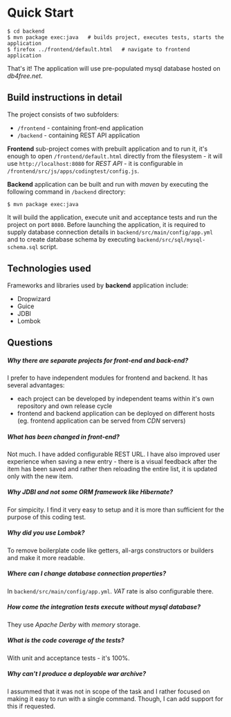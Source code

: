 Quick Start
====
```
$ cd backend
$ mvn package exec:java   # builds project, executes tests, starts the application
$ firefox ../frontend/default.html   # navigate to frontend application
```

That's it! The application will use pre-populated mysql database hosted on _db4free.net_.

Build instructions in detail
--------------
The project consists of two subfolders:
 * `/frontend` - containing front-end application
 * `/backend` - containing REST API application

**Frontend** sub-project comes with prebuilt application and to run it, it's enough to open `/frontend/default.html` directly from the filesystem - it will use `http://localhost:8080` for _REST API_ - it is configurable in `/frontend/src/js/apps/codingtest/config.js`.

**Backend** application can be built and run with _maven_ by executing the following command in `/backend` directory:
```
$ mvn package exec:java
```
It will build the application, execute unit and acceptance tests and run the project on port `8080`. Before launching the application, it is required to supply database connection details in `backend/src/main/config/app.yml` and to create database schema by executing `backend/src/sql/mysql-schema.sql` script. 

Technologies used
--------------
Frameworks and libraries used by **backend** application include:
* Dropwizard
* Guice
* JDBI
* Lombok

Questions
--------------
##### Why there are separate projects for front-end and back-end?
I prefer to have independent modules for frontend and backend. It has several advantages:
* each project can be developed by independent teams within it's own repository and own release cycle
* frontend and backend application can be deployed on different hosts (eg. frontend application can be served from _CDN_ servers)

##### What has been changed in front-end?
Not much. I have added configurable REST URL. I have also improved user experience when saving a new entry - there is a visual feedback after the item has been saved and rather then reloading the entire list, it is updated only with the new item.

##### Why _JDBI_ and not some _ORM_ framework like _Hibernate?_
For simpicity. I find it very easy to setup and it is more than sufficient for the purpose of this coding test.

##### Why did you use _Lombok_?
To remove boilerplate code like getters, all-args constructors or builders and make it more readable.

##### Where can I change database connection properties?
In `backend/src/main/config/app.yml`. _VAT_ rate is also configurable there.

##### How come the integration tests execute without mysql database?
They use _Apache Derby_ with _memory_ storage.

##### What is the code coverage of the tests?
With unit and acceptance tests - it's 100%.

##### Why can't I produce a deployable _war_ archive?
I assummed that it was not in scope of the task and I rather focused on making it easy to run with a single command. Though, I can add support for this if requested. 